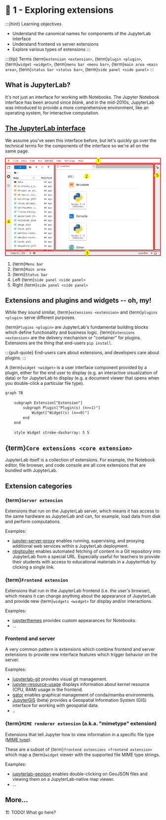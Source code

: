 # 🔭 1 - Exploring extensions

:::{hint} Learning objectives
* Understand the canonical names for components of the JupyterLab interface
* Understand frontend vs server extensions
* Explore various types of extensions
:::

:::{tip} Terms
{term}`extension <extension>`, {term}`plugin <plugin>`, {term}`widget <widget>`,
{term}`menu bar <menu bar>`, {term}`main area <main area>`,
{term}`status bar <status bar>`, {term}`side panel <side panel>`
:::


## What is JupyterLab?

It's not just an interface for working with Notebooks.
The Jupyter Notebook interface has been around since _blank_, and in the mid-2010s,
JupyterLab was introduced to provide a more comprehensive environment, like an operating
system, for interactive computation.


## [The JupyterLab interface](https://jupyterlab.readthedocs.io/en/latest/user/interface.html)

We assume you've seen this interface before, but let's quickly go over the technical
terms for the components of the interface so we're all on the same page.

[![The JupyterLab interface, including the "menu bar", "main area", "status bar", "left side panel", and "right side panel"](../assets/images/jupyterlab-interface.png)](../assets/images/jupyterlab-interface.png)

1. {term}`Menu bar`
2. {term}`Main area`
3. {term}`Status bar`
4. Left {term}`side panel <side panel>`
5. Right {term}`side panel <side panel>`


## Extensions and plugins and widgets -- oh, my!

While they sound similar, {term}`extensions <extension>` and {term}`plugins <plugin>`
serve different purposes.

{term}`Plugins <plugin>` are JupyterLab's fundamental building blocks which define
functionality and business logic.
{term}`Extensions <extension>` are the delivery mechanism or "container" for plugins.
Extensions are the thing that end-users `pip install`.

:::{pull-quote}
End-users care about extensions, and developers care about plugins.
:::

A {term}`widget <widget>` is a user interface component provided by a plugin, either for
the end user to display (e.g. an interactive visualization of data) or for JupyterLab to
display (e.g. a document viewer that opens when you double-click a particular file
type).

```{mermaid}
graph TB

    subgraph Extension["Extension"]
        subgraph Plugin["Plugin(s) (n>=1)"]
            Widget["Widget(s) (n>=0)"]
        end
    end

    style Widget stroke-dasharray: 5 5
```


## {term}`Core extensions <core extension>`

JupyterLab itself is a collection of extensions.
For example, the Notebook editor, file browser, and code console are all core extensions
that are bundled with JupyterLab.


## Extension categories

### {term}`Server extension`

Extensions that run on the JupyterLab server, which means it has access to the same
hardware as JupyterLab and can, for example, load data from disk and perform
computations.

Examples:

* [jupyter-server-proxy](https://github.com/jupyterhub/jupyter-server-proxy) enables
  running, supervising, and proxying additional web services within a JupyterLab
  deployment.
* [nbgitpuller](https://github.com/jupyterhub/nbgitpuller) enables automated fetching of
  content in a Git repository into JupyterLab from a special URL.
  Especially useful for teachers to provide their students with access to educational
  materials in a JupyterHub by clicking a single link.


### {term}`Frontend extension`

Extensions that run in the JupyterLab frontend (i.e. the user's browser), which means it
can change anything about the appearance of JupyterLab and provide new
{term}`widgets <widget>` for display and/or interactions.

Examples:

* [jupyterthemes](https://github.com/dunovank/jupyter-themes) provides custom
  appearances for Notebooks.
* ...


### Frontend **and** server

A very common pattern is extensions which combine frontend and server extensions to
provide new interface features which trigger behavior on the server.

Examples:

* [jupyterlab-git](https://github.com/jupyterlab/jupyterlab-git)
  provides visual git management.
* [jupyter-resource-usage](https://github.com/jupyter-server/jupyter-resource-usage)
  displays information about kernel resource (CPU, RAM) usage in the frontend.
* [gator](https://github.com/mamba-org/gator) enables graphical management of
  conda/mamba environments.
* [JupyterGIS](https://jupytergis.readthedocs.io/en/latest/) (beta) provides a
  Geospatial Information System (GIS) interface for working with geospatial data.
* ..


### {term}`MIME renderer extension` (a.k.a. "mimetype" extension)

Extensions that tell Jupyter how to view information in a specific file type
([MIME type](https://developer.mozilla.org/en-US/docs/Web/HTTP/Guides/MIME_types)).

These are a subset of {term}`frontend extensions <frontend extension>` which map a
{term}`widget` viewer with the supported file MIME type strings.

Examples:

* [jupyterlab-geojson](https://pypi.org/project/jupyterlab-geojson/) enables
  double-clicking on GeoJSON files and viewing them on a JupyterLab-native map viewer.
* ...


## More...

🏗️ TODO! What go here?

